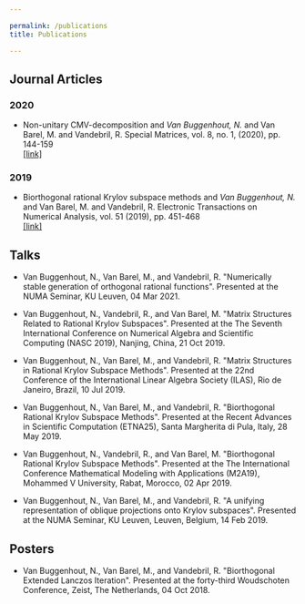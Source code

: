 ```yaml
---

permalink: /publications
title: Publications

---
```




## Journal Articles ##


### 2020

*  Non-unitary CMV-decomposition and _Van Buggenhout, N._ and Van Barel, M. and Vandebril, R. Special Matrices, vol. 8, no. 1, (2020), pp. 144-159 <br/>
[\[link\]](https://doi.org/10.1515/spma-2020-0107)
    

### 2019

*  Biorthogonal rational Krylov subspace methods and _Van Buggenhout, N._ and Van Barel, M. and Vandebril, R. Electronic Transactions on Numerical Analysis, vol. 51 (2019), pp. 451-468 <br/>
[\[link\]](https://doi.org/10.1553/etna_vol51s451)
    

    
    
## Talks ##

* Van Buggenhout, N., Van Barel, M., and Vandebril, R. "Numerically stable generation of orthogonal rational functions". Presented at the NUMA Seminar, KU Leuven, 04 Mar 2021.

*  Van Buggenhout, N., Vandebril, R., and Van Barel, M.  "Matrix Structures Related to Rational Krylov Subspaces". Presented at the The Seventh International Conference on Numerical Algebra and Scientific Computing (NASC 2019), Nanjing, China, 21 Oct 2019. 

* Van Buggenhout, N., Van Barel, M., and Vandebril, R. "Matrix Structures in Rational Krylov Subspace Methods". Presented at the 22nd Conference of the International Linear Algebra Society (ILAS), Rio de Janeiro, Brazil, 10 Jul 2019.

* Van Buggenhout, N., Van Barel, M., and Vandebril, R. "Biorthogonal Rational Krylov Subspace Methods". Presented at the Recent Advances in Scientific Computation (ETNA25), Santa Margherita di Pula, Italy, 28 May 2019.

* Van Buggenhout, N., Vandebril, R., and Van Barel, M. "Biorthogonal Rational Krylov Subspace Methods". Presented at the The International Conference Mathematical Modeling with Applications (M2A19), Mohammed V University, Rabat, Morocco, 02 Apr 2019.
    
* Van Buggenhout, N., Van Barel, M., and Vandebril, R. "A unifying representation of oblique projections onto Krylov subspaces". Presented at the NUMA Seminar, KU Leuven, Leuven, Belgium, 14 Feb 2019.

## Posters ##
* Van Buggenhout, N., Van Barel, M., and Vandebril, R. "Biorthogonal Extended Lanczos Iteration". Presented at the forty-third Woudschoten Conference, Zeist, The Netherlands, 04 Oct 2018.

